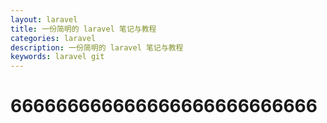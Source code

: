 ```yaml
---
layout: laravel
title: 一份简明的 laravel 笔记与教程
categories: laravel
description: 一份简明的 laravel 笔记与教程
keywords: laravel git
---
```




# 666666666666666666666666666